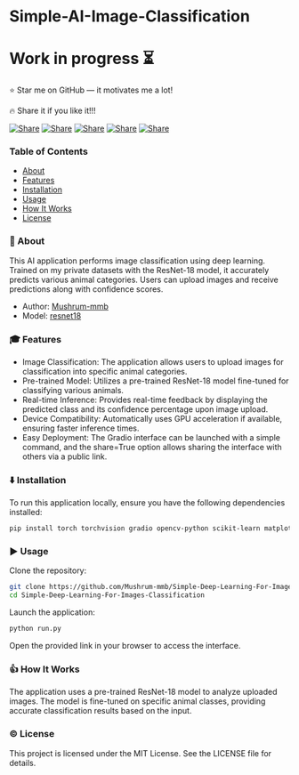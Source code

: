 # Simple-AI-Image-Classification

# Work in progress ⏳

⭐ Star me on GitHub — it motivates me a lot!

🔥 Share it if you like it!!!

[![Share](https://img.shields.io/badge/share-000000?logo=x&logoColor=white)](https://x.com/intent/tweet?text=Check%20out%20this%20project%20on%20GitHub:%20https://github.com/Abblix/Oidc.Server%20%23OpenIDConnect%20%23Security%20%23Authentication)
[![Share](https://img.shields.io/badge/share-1877F2?logo=facebook&logoColor=white)](https://www.facebook.com/sharer/sharer.php?u=https://github.com/Abblix/Oidc.Server)
[![Share](https://img.shields.io/badge/share-0A66C2?logo=linkedin&logoColor=white)](https://www.linkedin.com/sharing/share-offsite/?url=https://github.com/Abblix/Oidc.Server)
[![Share](https://img.shields.io/badge/share-FF4500?logo=reddit&logoColor=white)](https://www.reddit.com/submit?title=Check%20out%20this%20project%20on%20GitHub:%20https://github.com/Abblix/Oidc.Server)
[![Share](https://img.shields.io/badge/share-0088CC?logo=telegram&logoColor=white)](https://t.me/share/url?url=https://github.com/Abblix/Oidc.Server&text=Check%20out%20this%20project%20on%20GitHub)

### Table of Contents
- [About](#-about)
- [Features](#-features)
- [Installation](#%EF%B8%8F-installation)
- [Usage](#%EF%B8%8F-usage)
- [How It Works](#-how-it-works)
- [License](#%EF%B8%8F-license)

### 🚀 About

This AI application performs image classification using deep learning. Trained on my private datasets with the ResNet-18 model, it accurately predicts various animal categories. Users can upload images and receive predictions along with confidence scores.

* Author: [Mushrum-mmb](https://github.com/Mushrum-mmb/)
* Model: [resnet18](https://pytorch.org/vision/main/models/generated/torchvision.models.resnet18.html)

### 🎓 Features
* Image Classification:
The application allows users to upload images for classification into specific animal categories.
* Pre-trained Model:
Utilizes a pre-trained ResNet-18 model fine-tuned for classifying various animals.
* Real-time Inference:
Provides real-time feedback by displaying the predicted class and its confidence percentage upon image upload.
* Device Compatibility:
Automatically uses GPU acceleration if available, ensuring faster inference times.
* Easy Deployment:
The Gradio interface can be launched with a simple command, and the share=True option allows sharing the interface with others via a public link.


### ⬇️ Installation

To run this application locally, ensure you have the following dependencies installed:
```bash
pip install torch torchvision gradio opencv-python scikit-learn matplotlib tensorboard tqdm
```
### ▶️ Usage
Clone the repository:
```bash
git clone https://github.com/Mushrum-mmb/Simple-Deep-Learning-For-Images-Classification
cd Simple-Deep-Learning-For-Images-Classification
```
Launch the application:
```bash
python run.py
```
Open the provided link in your browser to access the interface.
### 👍 How It Works

The application uses a pre-trained ResNet-18 model to analyze uploaded images. The model is fine-tuned on specific animal classes, providing accurate classification results based on the input.

### ©️ License
This project is licensed under the MIT License. See the LICENSE file for details.
